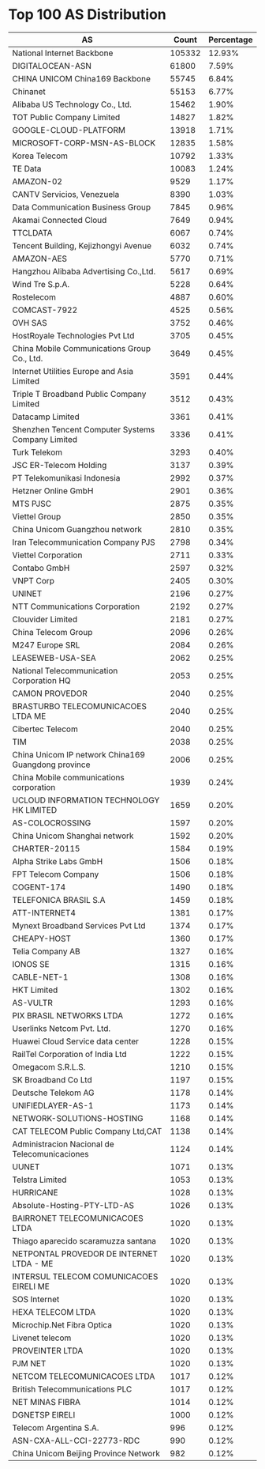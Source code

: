 # Top 100 AS Distribution
| AS | Count | Percentage |
|----|----|----|
| National Internet Backbone | 105332 | 12.93% |
| DIGITALOCEAN-ASN | 61800 | 7.59% |
| CHINA UNICOM China169 Backbone | 55745 | 6.84% |
| Chinanet | 55153 | 6.77% |
| Alibaba US Technology Co., Ltd. | 15462 | 1.90% |
| TOT Public Company Limited | 14827 | 1.82% |
| GOOGLE-CLOUD-PLATFORM | 13918 | 1.71% |
| MICROSOFT-CORP-MSN-AS-BLOCK | 12835 | 1.58% |
| Korea Telecom | 10792 | 1.33% |
| TE Data | 10083 | 1.24% |
| AMAZON-02 | 9529 | 1.17% |
| CANTV Servicios, Venezuela | 8390 | 1.03% |
| Data Communication Business Group | 7845 | 0.96% |
| Akamai Connected Cloud | 7649 | 0.94% |
| TTCLDATA | 6067 | 0.74% |
| Tencent Building, Kejizhongyi Avenue | 6032 | 0.74% |
| AMAZON-AES | 5770 | 0.71% |
| Hangzhou Alibaba Advertising Co.,Ltd. | 5617 | 0.69% |
| Wind Tre S.p.A. | 5228 | 0.64% |
| Rostelecom | 4887 | 0.60% |
| COMCAST-7922 | 4525 | 0.56% |
| OVH SAS | 3752 | 0.46% |
| HostRoyale Technologies Pvt Ltd | 3705 | 0.45% |
| China Mobile Communications Group Co., Ltd. | 3649 | 0.45% |
| Internet Utilities Europe and Asia Limited | 3591 | 0.44% |
| Triple T Broadband Public Company Limited | 3512 | 0.43% |
| Datacamp Limited | 3361 | 0.41% |
| Shenzhen Tencent Computer Systems Company Limited | 3336 | 0.41% |
| Turk Telekom | 3293 | 0.40% |
| JSC ER-Telecom Holding | 3137 | 0.39% |
| PT Telekomunikasi Indonesia | 2992 | 0.37% |
| Hetzner Online GmbH | 2901 | 0.36% |
| MTS PJSC | 2875 | 0.35% |
| Viettel Group | 2850 | 0.35% |
| China Unicom Guangzhou network | 2810 | 0.35% |
| Iran Telecommunication Company PJS | 2798 | 0.34% |
| Viettel Corporation | 2711 | 0.33% |
| Contabo GmbH | 2597 | 0.32% |
| VNPT Corp | 2405 | 0.30% |
| UNINET | 2196 | 0.27% |
| NTT Communications Corporation | 2192 | 0.27% |
| Clouvider Limited | 2181 | 0.27% |
| China Telecom Group | 2096 | 0.26% |
| M247 Europe SRL | 2084 | 0.26% |
| LEASEWEB-USA-SEA | 2062 | 0.25% |
| National Telecommunication Corporation HQ | 2053 | 0.25% |
| CAMON PROVEDOR | 2040 | 0.25% |
| BRASTURBO TELECOMUNICACOES LTDA ME | 2040 | 0.25% |
| Cibertec Telecom | 2040 | 0.25% |
| TIM | 2038 | 0.25% |
| China Unicom IP network China169 Guangdong province | 2006 | 0.25% |
| China Mobile communications corporation | 1939 | 0.24% |
| UCLOUD INFORMATION TECHNOLOGY HK LIMITED | 1659 | 0.20% |
| AS-COLOCROSSING | 1597 | 0.20% |
| China Unicom Shanghai network | 1592 | 0.20% |
| CHARTER-20115 | 1584 | 0.19% |
| Alpha Strike Labs GmbH | 1506 | 0.18% |
| FPT Telecom Company | 1506 | 0.18% |
| COGENT-174 | 1490 | 0.18% |
| TELEFONICA BRASIL S.A | 1459 | 0.18% |
| ATT-INTERNET4 | 1381 | 0.17% |
| Mynext Broadband Services Pvt Ltd | 1374 | 0.17% |
| CHEAPY-HOST | 1360 | 0.17% |
| Telia Company AB | 1327 | 0.16% |
| IONOS SE | 1315 | 0.16% |
| CABLE-NET-1 | 1308 | 0.16% |
| HKT Limited | 1302 | 0.16% |
| AS-VULTR | 1293 | 0.16% |
| PIX BRASIL NETWORKS LTDA | 1272 | 0.16% |
| Userlinks Netcom Pvt. Ltd. | 1270 | 0.16% |
| Huawei Cloud Service data center | 1228 | 0.15% |
| RailTel Corporation of India Ltd | 1222 | 0.15% |
| Omegacom S.R.L.S. | 1210 | 0.15% |
| SK Broadband Co Ltd | 1197 | 0.15% |
| Deutsche Telekom AG | 1178 | 0.14% |
| UNIFIEDLAYER-AS-1 | 1173 | 0.14% |
| NETWORK-SOLUTIONS-HOSTING | 1168 | 0.14% |
| CAT TELECOM Public Company Ltd,CAT | 1138 | 0.14% |
| Administracion Nacional de Telecomunicaciones | 1124 | 0.14% |
| UUNET | 1071 | 0.13% |
| Telstra Limited | 1053 | 0.13% |
| HURRICANE | 1028 | 0.13% |
| Absolute-Hosting-PTY-LTD-AS | 1026 | 0.13% |
| BAIRRONET TELECOMUNICACOES LTDA | 1020 | 0.13% |
| Thiago aparecido scaramuzza santana | 1020 | 0.13% |
| NETPONTAL PROVEDOR DE INTERNET LTDA - ME | 1020 | 0.13% |
| INTERSUL TELECOM COMUNICACOES EIRELI ME | 1020 | 0.13% |
| SOS Internet | 1020 | 0.13% |
| HEXA TELECOM LTDA | 1020 | 0.13% |
| Microchip.Net Fibra Optica | 1020 | 0.13% |
| Livenet telecom | 1020 | 0.13% |
| PROVEINTER LTDA | 1020 | 0.13% |
| PJM NET | 1020 | 0.13% |
| NETCOM TELECOMUNICACOES LTDA | 1017 | 0.12% |
| British Telecommunications PLC | 1017 | 0.12% |
| NET MINAS FIBRA | 1014 | 0.12% |
| DGNETSP EIRELI | 1000 | 0.12% |
| Telecom Argentina S.A. | 996 | 0.12% |
| ASN-CXA-ALL-CCI-22773-RDC | 990 | 0.12% |
| China Unicom Beijing Province Network | 982 | 0.12% |
